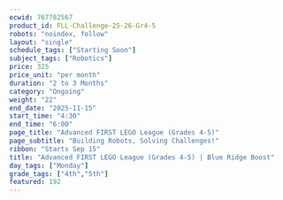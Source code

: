 ```yaml
---
ecwid: 767782567
product_id: FLL-Challenge-25-26-Gr4-5
robots: "noindex, follow"
layout: "single"
schedule_tags: ["Starting Soon"]
subject_tags: ["Robotics"]
price: 325
price_unit: "per month"
duration: "2 to 3 Months"
category: "Ongoing"
weight: "22"
end_date: "2025-11-15"
start_time: "4:30"
end_time: "6:00"
page_title: "Advanced FIRST LEGO League (Grades 4-5)"
page_subtitle: "Building Robots, Solving Challenges!"
ribbon: "Starts Sep 15"
title: "Advanced FIRST LEGO League (Grades 4-5) | Blue Ridge Boost"
day_tags: ["Monday"]
grade_tags: ["4th","5th"]
featured: 192
---
```

